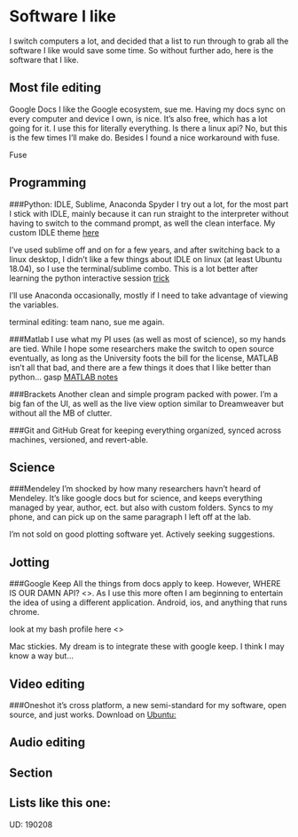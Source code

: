 Software I like
=======


I switch computers a lot, and decided that a list to run through to grab all the software I like would save some time. So without further ado, here is the software that I like. 



Most file editing 
---------

Google Docs
I like the Google ecosystem, sue me. Having my docs sync on every computer and device I own, is nice. It’s also free, which has a lot going for it. I use this for literally everything. Is there a linux api? No, but this is the few times I’ll make do. Besides I found a nice workaround with fuse. 

Fuse



Programming
---------

###Python: IDLE, Sublime, Anaconda Spyder
I try out a lot, for the most part I stick with IDLE, mainly because it can run straight to the interpreter without having to switch to the command prompt, as well the clean interface. 
My custom IDLE theme [here](https://github.com/kwcooper/sysConfig/tree/master/idle3_profile)

I’ve used sublime off and on for a few years, and after switching back to a linux desktop, I didn’t like a few things about IDLE on linux (at least Ubuntu 18.04), so I use the terminal/sublime combo. This is a lot better after learning the python interactive session [trick](python.md)

I’ll use Anaconda occasionally, mostly if I need to take advantage of viewing the variables. 

terminal editing: team nano, sue me again. 


###Matlab
I use what my PI uses (as well as most of science), so my hands are tied. While I hope some researchers make the switch to open source eventually, as long as the University foots the bill for the license, MATLAB isn’t all that bad, and there are a few things it does that I like better than python… gasp
[MATLAB notes](matlab.md)


###Brackets
Another clean and simple program packed with power. I’m a big fan of the UI, as well as the live view option similar to Dreamweaver but without all the MB of clutter.

###Git and GitHub
Great for keeping everything organized, synced across machines, versioned, and revert-able. 


Science 
---------

###Mendeley
I’m shocked by how many researchers havn’t heard of Mendeley. It’s like google docs but for science, and keeps everything managed by year, author, ect. but also with custom folders. Syncs to my phone, and can pick up on the same paragraph I left off at the lab.  


I’m not sold on good plotting software yet. Actively seeking suggestions. 


Jotting 
---------
###Google Keep
All the things from docs apply to keep. However, WHERE IS OUR DAMN API? <>. As I use this more often I am beginning to entertain the idea of using a different application. Android, ios, and anything that runs chrome.

look at my bash profile here <>


Mac stickies. 
My dream is to integrate these with google keep. I think I may know a way but…


Video editing
---------

###Oneshot
it’s cross platform, a new semi-standard for my software, open source, and just works. 
Download on [Ubuntu:](https://www.openshot.org/ppa/)


Audio editing
---------


Section 
---------


Lists like this one: 
---------


UD: 190208

